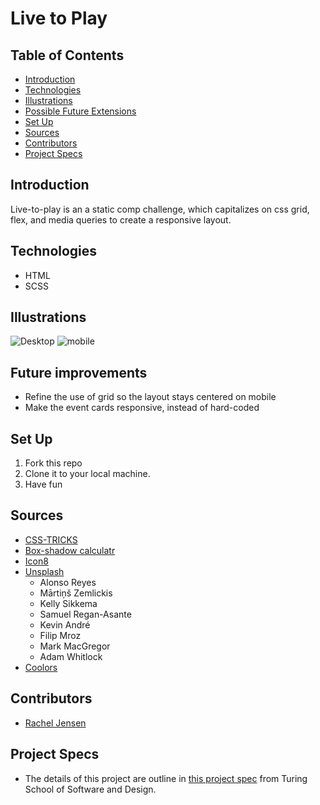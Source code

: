 # Live to Play

## Table of Contents

- [Introduction](#introduction)
- [Technologies](#technologies)
- [Illustrations](#illustrations)
- [Possible Future Extensions](#possible-future-extensions)
- [Set Up](#set-up)
- [Sources](#sources)
- [Contributors](#contributors)
- [Project Specs](#project-specs)

## Introduction

Live-to-play is an a static comp challenge, which capitalizes on css grid, flex, and media queries to create a responsive layout.

## Technologies

- HTML
- SCSS

## Illustrations

![Desktop](https://user-images.githubusercontent.com/81662051/127033393-03ea9423-45d0-4880-bfe4-7ed99f0a813d.png)
![mobile](https://user-images.githubusercontent.com/81662051/127033618-53f020e8-9d5f-44dc-97bc-40c8572413c6.png)

## Future improvements

- Refine the use of grid so the layout stays centered on mobile
- Make the event cards responsive, instead of hard-coded

## Set Up

1. Fork this repo
2. Clone it to your local machine.
3. Have fun

## Sources

- [CSS-TRICKS](https://css-tricks.com/)
- [Box-shadow calculatr](https://html-css-js.com/css/generator/box-shadow/)
- [Icon8](https://icons8.com/)
- [Unsplash]()
  - Alonso Reyes
  - Mārtiņš Zemlickis
  - Kelly Sikkema
  - Samuel Regan-Asante
  - Kevin André
  - Filip Mroz
  - Mark MacGregor
  - Adam Whitlock
- [Coolors](https://coolors.co/)

## Contributors

- [Rachel Jensen](https://github.com/rachelJensen)

## Project Specs

- The details of this project are outline in [this project spec](https://frontend.turing.edu/projects/static-comp-challenge.html) from Turing School of Software and Design.
